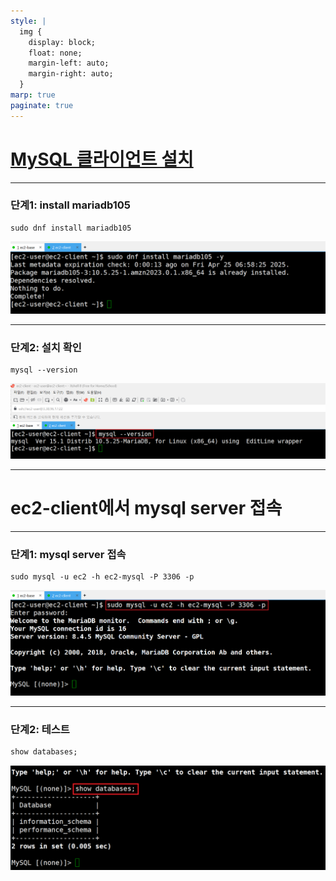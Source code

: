 ```yaml
---
style: |
  img {
    display: block;
    float: none;
    margin-left: auto;
    margin-right: auto;
  }
marp: true
paginate: true
---
```

# [MySQL 클라이언트 설치](https://docs.aws.amazon.com/ko_kr/AmazonRDS/latest/UserGuide/mysql-install-cli.html)

---
### 단계1: install mariadb105
```shell
sudo dnf install mariadb105
```
![alt text](./img/image-84.png)

---
### 단계2: 설치 확인
```shell
mysql --version
```
![alt text](./img/image-83.png)

---
# ec2-client에서 mysql server 접속

---
### 단계1: mysql server 접속
```shell
sudo mysql -u ec2 -h ec2-mysql -P 3306 -p
```
![alt text](./img/image-85.png)

---
### 단계2: 테스트
```sql
show databases;
```
![alt text](./img/image-86.png)


